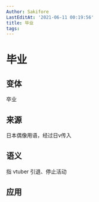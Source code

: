 ```yaml
---
Author: Sakifore
LastEditAt: '2021-06-11 00:19:56'
title: 毕业
tags:
---
```

# 毕业

## 变体

卒业

## 来源

日本偶像用语，经过日v传入

## 语义

指 vtuber 引退、停止活动

## 应用
